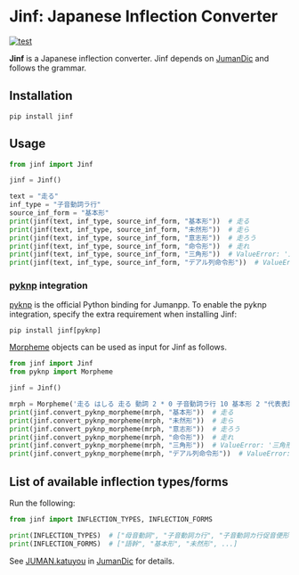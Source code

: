 # Jinf: Japanese Inflection Converter

[![test](https://github.com/hkiyomaru/jinf/actions/workflows/test.yml/badge.svg)](https://github.com/hkiyomaru/jinf/actions/workflows/test.yml)

**Jinf** is a Japanese inflection converter.
Jinf depends on [JumanDic](https://github.com/ku-nlp/JumanDIC) and follows the grammar.

## Installation

```shell
pip install jinf
```

## Usage

```python
from jinf import Jinf

jinf = Jinf()

text = "走る"
inf_type = "子音動詞ラ行"
source_inf_form = "基本形"
print(jinf(text, inf_type, source_inf_form, "基本形"))  # 走る
print(jinf(text, inf_type, source_inf_form, "未然形"))  # 走ら
print(jinf(text, inf_type, source_inf_form, "意志形"))  # 走ろう
print(jinf(text, inf_type, source_inf_form, "命令形"))  # 走れ
print(jinf(text, inf_type, source_inf_form, "三角形"))  # ValueError: '三角形' is not a valid inflection form
print(jinf(text, inf_type, source_inf_form, "デアル列命令形"))  # ValueError: 'デアル列命令形' is not a valid inflection form of '子音動詞ラ行'
```

### [pyknp](https://github.com/ku-nlp/pyknp) integration

[pyknp](https://github.com/ku-nlp/pyknp) is the official Python binding for Jumanpp.
To enable the pyknp integration, specify the extra requirement when installing Jinf:

```shell
pip install jinf[pyknp]
```

[Morpheme](https://pyknp.readthedocs.io/en/latest/mrph.html#module-pyknp.juman.morpheme) objects can be used as input for Jinf as follows.

```python
from jinf import Jinf
from pyknp import Morpheme

jinf = Jinf()

mrph = Morpheme('走る はしる 走る 動詞 2 * 0 子音動詞ラ行 10 基本形 2 "代表表記:走る/はしる"')
print(jinf.convert_pyknp_morpheme(mrph, "基本形"))  # 走る
print(jinf.convert_pyknp_morpheme(mrph, "未然形"))  # 走ら
print(jinf.convert_pyknp_morpheme(mrph, "意志形"))  # 走ろう
print(jinf.convert_pyknp_morpheme(mrph, "命令形"))  # 走れ
print(jinf.convert_pyknp_morpheme(mrph, "三角形"))  # ValueError: '三角形' is not a valid inflection form
print(jinf.convert_pyknp_morpheme(mrph, "デアル列命令形"))  # ValueError: 'デアル列命令形' is not a valid inflection form of '子音動詞ラ行'
```

## List of available inflection types/forms

Run the following:

```python
from jinf import INFLECTION_TYPES, INFLECTION_FORMS

print(INFLECTION_TYPES)  # ["母音動詞", "子音動詞カ行", "子音動詞カ行促音便形", ...]
print(INFLECTION_FORMS)  # ["語幹", "基本形", "未然形", ...]
```

See [JUMAN.katuyou](https://github.com/ku-nlp/JumanDIC/blob/master/grammar/JUMAN.katuyou) in [JumanDic](https://github.com/ku-nlp/JumanDIC) for details.
